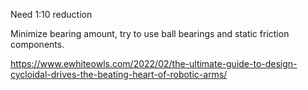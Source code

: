 Need 1:10 reduction

Minimize bearing amount, try to use ball bearings and static friction components.

https://www.ewhiteowls.com/2022/02/the-ultimate-guide-to-design-cycloidal-drives-the-beating-heart-of-robotic-arms/

